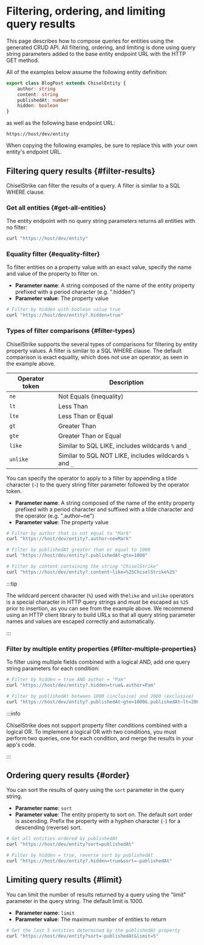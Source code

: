 # Filtering, ordering, and limiting query results

This page describes how to compose queries for entities using the generated CRUD
API. All filtering, ordering, and limiting is done using query string parameters
added to the base entity endpoint URL with the HTTP GET method.

All of the examples below assume the following entity definition:

```ts title="models/BlogPost.ts"
export class BlogPost extends ChiselEntity {
    author: string
    content: string
    publishedAt: number
    hidden: boolean
}
```

as well as the following base endpoint URL:

```
https://host/dev/entity
```

When copying the following examples, be sure to replace this with your own
entity's endpoint URL.

## Filtering query results {#filter-results}

ChiselStrike can filter the results of a query. A filter is similar to a SQL
WHERE clause.

### Get all entities {#get-all-entities}

The entity endpoint with no query string parameters returns all entities with no
filter:

```bash
curl "https://host/dev/entity"
```

### Equality filter {#equality-filter}

To filter entities on a property value with an exact value, specify the name and
value of the property to filter on.

- **Parameter name**: A string composed of the name of the entity property
  prefixed with a period character (e.g. ".hidden")
- **Parameter value**: The property value

```bash
# Filter by hidden with boolean value true
curl "https://host/dev/entity?.hidden=true"
```

### Types of filter comparisons {#filter-types}

ChiselStrike supports the several types of comparisons for filtering by entity
property values. A filter is similar to a SQL WHERE clause. The default
comparison is exact equality, which does not use an operator, as seen in the
example above.

| Operator token | Description |
|----------|-------------|
| `ne` | Not Equals (inequality) |
| `lt` | Less Than |
| `lte` | Less Than or Equal |
| `gt` | Greater Than |
| `gte` | Greater Than or Equal |
| `like` | Similar to SQL LIKE, includes wildcards `%` and `_` |
| `unlike` | Similar to SQL NOT LIKE, includes wildcards `%` and `_` |

You can specify the operator to apply to a filter by appending a tilde character
(`~`) to the query string filter parameter followed by the operator token.

- **Parameter name**: A string composed of the name of the entity property
  prefixed with a period character and suffixed with a tilde character and the
  operator (e.g. ".author~ne")
- **Parameter value**: The property value

```bash
# Filter by author that is not equal to "Mark"
curl "https://host/dev/entity?.author~ne=Mark"

# Filter by publishedAt greater than or equal to 1000
curl "https://host/dev/entity?.publishedAt~gte=1000"

# Filter by content containing the string "ChiselStrike"
curl "https://host/dev/entity?.content~like=%25ChiselStrike%25"
```

:::tip

The wildcard percent character (`%`) used with the`like` and `unlike` operators
is a special character in HTTP query strings and must be escaped as `%25` prior
to insertion, as you can see from the example above. We recommend using an HTTP
client library to build URLs so that all query string parameter names and values
are escaped correctly and automatically.

:::

### Filter by multiple entity properties {#filter-multiple-properties}

To filter using multiple fields combined with a logical AND, add one query
string parameters for each condition:

```bash
# Filter by hidden = true AND author = "Pam"
curl "https://host/dev/entity?.hidden=true&.author=Pam"

# Filter by publishedAt between 1000 (inclusive) and 2000 (exclusive)
curl "https://host/dev/entity?.publishedAt~gte=1000&.publishedAt~lt=2000"
```

:::info

ChiselStrike does not support property filter conditions combined with a logical
OR. To implement a logical OR with two conditions, you must perform two queries,
one for each condition, and merge the results in your app's code.

:::

## Ordering query results {#order}

You can sort the results of query using the `sort` parameter in the query
string.

- **Parameter name**: `sort`
- **Parameter value**: The entity property to sort on. The default sort order is
  ascending. Prefix the property with a hyphen character (`-`) for a descending
  (reverse) sort.

```bash
# Get all entities ordered by publishedAt
curl "https://host/dev/entity?sort=publishedAt"

# Filter by hidden = true, reverse sort by publishedAt
curl "https://host/dev/entity?.hidden=true&sort=-publishedAt"
```

## Limiting query results {#limit}

You can limit the number of results returned by a query using the "limit"
parameter in the query string. The default limit is 1000.

- **Parameter name**: `limit`
- **Parameter value**: The maximum number of entities to return

```bash
# Get the last 5 entities determined by the publishedAt property
curl "https://host/dev/entity?sort=-publishedAt&limit=5"
```
